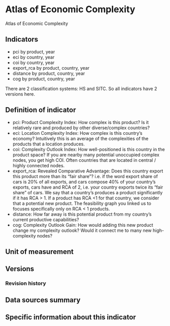 # Atlas of Economic Complexity

Atlas of Economic Complexity

## Indicators

- pci        by product, year
- eci        by country, year
- coi        by country, year
- export_rca by product, country, year
- distance   by product, country, year
- cog        by product, country, year

There are 2 classification systems: HS and SITC. So all indicators
have 2 versions here.

## Definition of indicator

- pci: Product Complexity Index: How complex is this product? Is it
  relatively rare and produced by other diverse/complex countries?
- eci: Location Complexity Index: How complex is this country’s
  economy? Intuitively this is an average of the complexities of the
  products that a location produces.
- coi: Complexity Outlook Index: How well-positioned is this country
  in the product space? If you are nearby many potential unoccupied
  complex nodes, you get high COI. Often countries that are located in
  central / highly connected nodes.
- export_rca: Revealed Comparative Advantage: Does this country export
  this product more than its “fair share”? i.e. if the word export
  share of cars is 20% of all exports, and cars compose 40% of your
  country’s exports, cars have and RCA of 2, i.e. your country exports
  twice its “fair share” of cars. We say that a country’s produces a
  product significantly if it has RCA > 1. If a product has RCA <1 for
  that country, we consider that a potential new product. The
  feasibility graph you linked us to focuses specifically only on RCA
  < 1 products.
- distance: How far away is this potential product from my country’s
  current productive capabilities?
- cog: Complexity Outlook Gain: How would adding this new product
  change my complexity outlook? Would it connect me to many new
  high-complexity nodes?

## Unit of measurement


## Versions


### Revision history


## Data sources summary


## Specific information about this indicator
